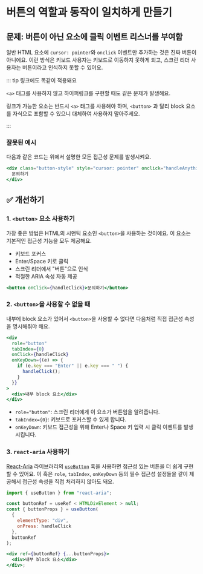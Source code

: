 # 버튼의 역할과 동작이 일치하게 만들기

## 문제: 버튼이 아닌 요소에 클릭 이벤트 리스너를 부여함

일반 HTML 요소에 `cursor: pointer`와 `onclick` 이벤트만 추가하는 것은 진짜 버튼이 아니에요. 이런 방식은 키보드 사용자는 키보드로 이동하지 못하게 되고, 스크린 리더 사용자는 버튼이라고 인식하지 못할 수 있어요.

::: tip 링크에도 똑같이 적용돼요

`<a>` 태그를 사용하지 않고 하이퍼링크를 구현할 때도 같은 문제가 발생해요.

링크가 가능한 요소는 반드시 `<a>` 태그를 사용해야 하며, `<button>` 과 달리 block 요소를 자식으로 포함할 수 있으니 대체하여 사용하지 말아주세요.

:::

### 잘못된 예시

다음과 같은 코드는 위에서 설명한 모든 접근성 문제를 발생시켜요.

```jsx
<div class="button-style" style="cursor: pointer" onclick="handleAnything()">
  문의하기
</div>
```

## ✅ 개선하기

### 1. `<button>` 요소 사용하기

가장 좋은 방법은 HTML의 시맨틱 요소인 `<button>`을 사용하는 것이에요. 이 요소는 기본적인 접근성 기능을 모두 제공해요.

- 키보드 포커스
- Enter/Space 키로 클릭
- 스크린 리더에서 "버튼"으로 인식
- 적절한 ARIA 속성 자동 제공

```jsx
<button onClick={handleClick}>문의하기</button>
```

### 2. `<button>`을 사용할 수 없을 때

내부에 block 요소가 있어서 `<button>`을 사용할 수 없다면 다음처럼 직접 접근성 속성을 명시해줘야 해요.

```jsx
<div
  role="button"
  tabIndex={0}
  onClick={handleClick}
  onKeyDown={(e) => {
    if (e.key === "Enter" || e.key === " ") {
      handleClick();
    }
  }}
>
  <div>내부 block 요소</div>
</div>
```

- `role="button"`: 스크린 리더에게 이 요소가 버튼임을 알려줍니다.
- `tabIndex={0}`: 키보드로 포커스할 수 있게 합니다.
- `onKeyDown`: 키보드 접근성을 위해 Enter나 Space 키 입력 시 클릭 이벤트를 발생시킵니다.

### 3. `react-aria` 사용하기

[React-Aria](https://react-spectrum.adobe.com/react-aria/index.html) 라이브러리의 [`useButton`](https://react-spectrum.adobe.com/react-aria/useButton.html) 훅을 사용하면 접근성 있는 버튼을 더 쉽게 구현할 수 있어요. 이 훅은 `role`, `tabIndex`, `onKeyDown` 등의 필수 접근성 설정들을 같이 제공해서 접근성 속성을 직접 처리하지 않아도 돼요.

```jsx
import { useButton } from "react-aria";

const buttonRef = useRef < HTMLDivElement > null;
const { buttonProps } = useButton(
  {
    elementType: "div",
    onPress: handleClick
  },
  buttonRef
);

<div ref={buttonRef} {...buttonProps}>
  <div>내부 block 요소</div>
</div>;
```

